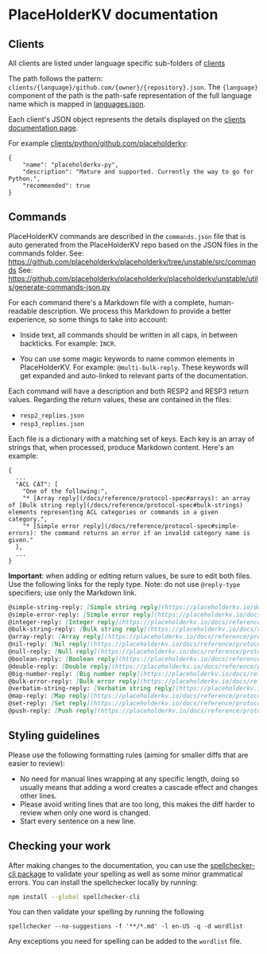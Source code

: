 # PlaceHolderKV documentation

## Clients

All clients are listed under language specific sub-folders of [clients](./clients)

The path follows the pattern: ``clients/{language}/github.com/{owner}/{repository}.json``.
The ``{language}`` component of the path is the path-safe representation
of the full language name which is mapped in [languages.json](./languages.json).

Each client's JSON object represents the details displayed on the [clients documentation page](https://placeholderkv.io/docs/clients).

For example [clients/python/github.com/placeholderkv](./clients/python/github.com/placeholderkv/placeholderkv-py.json):

```
{
    "name": "placeholderkv-py",
    "description": "Mature and supported. Currently the way to go for Python.",
    "recommended": true
}
```

## Commands

PlaceHolderKV commands are described in the `commands.json` file that is auto generated
from the PlaceHolderKV repo based on the JSON files in the commands folder.
See: https://github.com/placeholderkv/placeholderkv/tree/unstable/src/commands
See: https://github.com/placeholderkv/placeholderkv/placeholderkv/unstable/utils/generate-commands-json.py

For each command there's a Markdown file with a complete, human-readable
description.
We process this Markdown to provide a better experience, so some things to take
into account:

*   Inside text, all commands should be written in all caps, in between
    backticks.
    For example: `INCR`.

*   You can use some magic keywords to name common elements in PlaceHolderKV.
    For example: `@multi-bulk-reply`.
    These keywords will get expanded and auto-linked to relevant parts of the
    documentation.

Each command will have a description and both RESP2 and RESP3 return values.
Regarding the return values, these are contained in the files:

* `resp2_replies.json`
* `resp3_replies.json`

Each file is a dictionary with a matching set of keys. Each key is an array of strings that,
when processed, produce Markdown content. Here's an example:

```
{
  ...
  "ACL CAT": [
    "One of the following:",
    "* [Array reply](/docs/reference/protocol-spec#arrays): an array of [Bulk string reply](/docs/reference/protocol-spec#bulk-strings) elements representing ACL categories or commands in a given category.",
    "* [Simple error reply](/docs/reference/protocol-spec#simple-errors): the command returns an error if an invalid category name is given."
  ],
  ...
}
```

**Important**: when adding or editing return values, be sure to edit both files. Use the following
links for the reply type. Note: do not use `@reply-type` specifiers; use only the Markdown link.

```md
@simple-string-reply: [Simple string reply](https://placeholderkv.io/docs/reference/protocol-spec#simple-strings)
@simple-error-reply: [Simple error reply](https://placeholderkv.io/docs/reference/protocol-spec#simple-errors)
@integer-reply: [Integer reply](https://placeholderkv.io/docs/reference/protocol-spec#integers)
@bulk-string-reply: [Bulk string reply](https://placeholderkv.io/docs/reference/protocol-spec#bulk-strings)
@array-reply: [Array reply](https://placeholderkv.io/docs/reference/protocol-spec#arrays)
@nil-reply: [Nil reply](https://placeholderkv.io/docs/reference/protocol-spec#bulk-strings)
@null-reply: [Null reply](https://placeholderkv.io/docs/reference/protocol-spec#nulls)
@boolean-reply: [Boolean reply](https://placeholderkv.io/docs/reference/protocol-spec#booleans)
@double-reply: [Double reply](https://placeholderkv.io/docs/reference/protocol-spec#doubles)
@big-number-reply: [Big number reply](https://placeholderkv.io/docs/reference/protocol-spec#big-numbers)
@bulk-error-reply: [Bulk error reply](https://placeholderkv.io/docs/reference/protocol-spec#bulk-errors)
@verbatim-string-reply: [Verbatim string reply](https://placeholderkv.io/docs/reference/protocol-spec#verbatim-strings)
@map-reply: [Map reply](https://placeholderkv.io/docs/reference/protocol-spec#maps)
@set-reply: [Set reply](https://placeholderkv.io/docs/reference/protocol-spec#sets)
@push-reply: [Push reply](https://placeholderkv.io/docs/reference/protocol-spec#pushes)
```

## Styling guidelines

Please use the following formatting rules (aiming for smaller diffs that are easier to review):

* No need for manual lines wrapping at any specific length,
  doing so usually means that adding a word creates a cascade effect and changes other lines.
* Please avoid writing lines that are too long,
  this makes the diff harder to review when only one word is changed. 
* Start every sentence on a new line.


## Checking your work

After making changes to the documentation, you can use the [spellchecker-cli package](https://www.npmjs.com/package/spellchecker-cli) to validate your spelling as well as some minor grammatical errors. You can install the spellchecker locally by running:

```bash
npm install --global spellchecker-cli
```

You can then validate your spelling by running the following

```
spellchecker --no-suggestions -f '**/*.md' -l en-US -q -d wordlist
```

Any exceptions you need for spelling can be added to the `wordlist` file.
